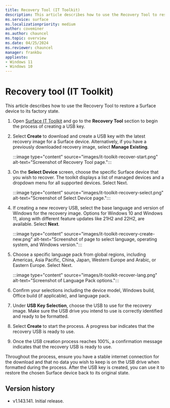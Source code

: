 ```yaml
---
title: Recovery Tool (IT Toolkit)
description: This article describes how to use the Recovery Tool to restore a Surface device to its factory state. 
ms.service: surface
ms.localizationpriority: medium
author: coveminer
ms.author: chauncel
ms.topic: overview
ms.date: 04/25/2024
ms.reviewer: chauncel
manager: frankbu
appliesto:
- Windows 11
- Windows 10
---
```


# Recovery tool (IT Toolkit)

This article describes how to use the Recovery Tool to restore a Surface device to its factory state. 

1. Open [Surface IT Toolkit](surface-it-toolkit.md) and go to the **Recovery Tool** section  to begin the process of creating a USB key.

2. Select **Create** to download and create a USB key with the latest recovery image for a Surface device. Alternatively, if you have a previously downloaded recovery image, select **Manage Existing**.

    :::image type="content" source="images/it-toolkit-recover-start.png" alt-text="Screenshot of Recovery Tool page.":::

3. On the **Select Device** screen, choose the specific Surface device that you wish to recover. The toolkit displays a list of managed devices and a dropdown menu for all supported devices. Select Next.

    :::image type="content" source="images/it-toolkit-recovery-select.png" alt-text="Screenshot of Select Device page.":::

4. If creating a new recovery USB, select the base language and version of Windows for the recovery image. Options for Windows 10 and Windows 11, along with different feature updates like 21H2 and 22H2, are available. Select **Next**.

    :::image type="content" source="images/it-toolkit-recovery-create-new.png" alt-text="Screenshot of page to select language, operating system, and Windows version.":::

5. Choose a specific language pack from global regions, including Americas, Asia Pacific, China, Japan, Western Europe and Arabic, or Eastern Europe. Select Next.

    :::image type="content" source="images/it-toolkit-recover-lang.png" alt-text="Screenshot of Language Pack options.":::

6. Confirm your selections including the device model, Windows build, Office build (if applicable), and language pack. 
7. Under **USB Key Selection**, choose the USB to use for the recovery image. Make sure the USB drive you intend to use is correctly identified and ready to be formatted.
8. Select **Create** to start the process. A progress bar indicates that the recovery USB is ready to use.
9. Once the USB creation process reaches 100%, a confirmation message indicates that the recovery USB is ready to use.

Throughout the process, ensure you have a stable internet connection for the download and that no data you wish to keep is on the USB drive when formatted during the process. After the USB key is created, you can use it to restore the chosen Surface device back to its original state.

## Version history

- v1.143.141. Initial release.